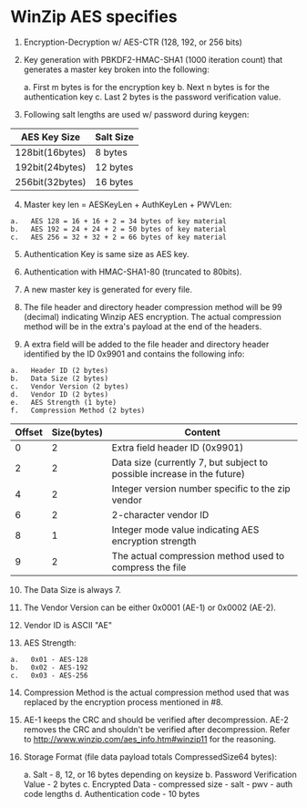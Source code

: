 # WinZip AES specifies


1. Encryption-Decryption w/ AES-CTR (128, 192, or 256 bits)


2. Key generation with PBKDF2-HMAC-SHA1 (1000 iteration count) that
generates a master key broken into the following:

    a.   First m bytes is for the encryption key
    b.   Next n bytes is for the authentication key
    c.   Last 2 bytes is the password verification value.


3.   Following salt lengths are used w/ password during keygen:
 
|AES Key Size|Salt Size|
|---|---|
|128bit(16bytes) | 8 bytes|
|192bit(24bytes) | 12 bytes|
|256bit(32bytes) | 16 bytes|


4.   Master key len = AESKeyLen + AuthKeyLen + PWVLen:

    a.   AES 128 = 16 + 16 + 2 = 34 bytes of key material
    b.   AES 192 = 24 + 24 + 2 = 50 bytes of key material
    c.   AES 256 = 32 + 32 + 2 = 66 bytes of key material

5.   Authentication Key is same size as AES key.

6.   Authentication with HMAC-SHA1-80 (truncated to 80bits).

7.   A new master key is generated for every file.

8.   The file header and directory header compression method will
be 99 (decimal) indicating Winzip AES encryption. The actual
compression method will be in the extra's payload at the end
of the headers.

9.   A extra field will be added to the file header and directory
header identified by the ID 0x9901 and contains the following info:

    a.   Header ID (2 bytes)
    b.   Data Size (2 bytes)
    c.   Vendor Version (2 bytes)
    d.   Vendor ID (2 bytes)
    e.   AES Strength (1 byte)
    f.   Compression Method (2 bytes)

|Offset|Size(bytes)|Content|
|---|---|---|
|0|2|Extra field header ID (0x9901)|
|2|2|Data size (currently 7, but subject to possible increase in the future)|
|4|2|Integer version number specific to the zip vendor|
|6|2|2-character vendor ID|
|8|1|Integer mode value indicating AES encryption strength|
|9|2|The actual compression method used to compress the file|

10.   The Data Size is always 7.

11.   The Vendor Version can be either 0x0001 (AE-1) or
0x0002 (AE-2).

12.   Vendor ID is ASCII "AE"

13.   AES Strength:

    a.   0x01 - AES-128
    b.   0x02 - AES-192
    c.   0x03 - AES-256

14.   Compression Method is the actual compression method
used that was replaced by the encryption process mentioned in #8.
15. AE-1 keeps the CRC and should be verified after decompression.
AE-2 removes the CRC and shouldn't be verified after decompression.
Refer to http://www.winzip.com/aes_info.htm#winzip11 for the reasoning.

16. Storage Format (file data payload totals CompressedSize64 bytes):

    a.   Salt - 8, 12, or 16 bytes depending on keysize
    b.   Password Verification Value - 2 bytes
    c.   Encrypted Data - compressed size - salt - pwv - auth code lengths
    d.   Authentication code - 10 bytes